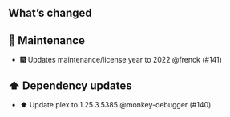 ## What’s changed

## 🧰 Maintenance

- 🎆 Updates maintenance/license year to 2022 @frenck (#141)

## ⬆️ Dependency updates

- ⬆️ Update plex to 1.25.3.5385 @monkey-debugger (#140)
